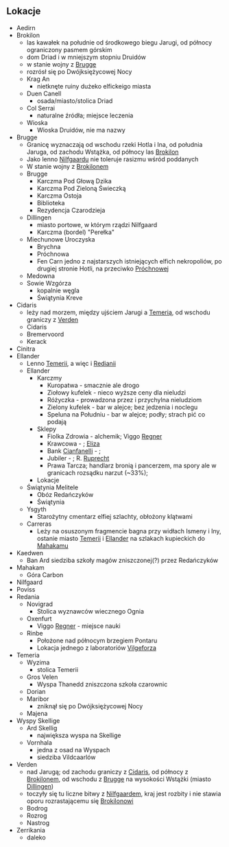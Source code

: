 ## Lokacje
* Aedirn<a id='l_aedirn'></a>
* Brokilon<a id='l_brokilon'></a>
	- las kawałek na południe od środkowego biegu Jarugi, od północy ograniczony pasmem górskim
	- dom Driad i w mniejszym stopniu Druidów
	- w stanie wojny z [Brugge](#l_brugge)
	- rozrósł się po Dwójksiężycowej Nocy
	* Krag An<a id='l_krag_an'></a>
		* nietknęte ruiny dużeko elfickeigo miasta
	* Duen Canell<a id='l_duen_canell'></a>
		* osada/miasto/stolica Driad
	* Col Serrai<a id='l_col_serrai'></a>
		* naturalne źródła; miejsce leczenia
	* Wioska<a id='l_wioska'></a>
		* Wioska Druidów, nie ma nazwy
* Brugge<a id='l_brugge'></a>
	- Granicę wyznaczają od wschodu rzeki Hotla i Ina, od południa Jaruga, od zachodu Wstążka, od północy las [Brokilon](#l_brokilon)
	- Jako lenno [Nilfgaardu](#l_nilfgaard) nie toleruje rasizmu wśród poddanych
	- W stanie wojny z [Brokilonem](#l_brokilon)
	* Brugge<a id='l_m_brugge'></a>
		* Karczma Pod Głową Dzika<a id='l_glowa_dzika'></a>
		* Karczma Pod Zieloną Świeczką<a id='l_zielona_swieczka'></a>
		* Karczma Ostoja<a id='l_ostoja'></a>
		* Biblioteka<a id='l_biblioteka'></a>
		* Rezydencja Czarodzieja<a id='l_rezydencja_czarodzieja'></a>
	* Dillingen<a id='l_dillingen'></a>
		- miasto portowe, w którym rządzi Nilfgaard
		* Karczma (bordel) "Perełka"<a id="l_perelka"></a>
	* Miechunowe Uroczyska<a id='l_miechunowe_uroczyska'></a>
		* Brychna<a id='l_brychna'></a>
		* Próchnowa<a id='l_prochnowa'></a>
		* Fen Carn<a id='l_fen_carn'></a>
			jedno z najstarszych istniejących elfich nekropoliów, po drugiej stronie Hotli, na przeciwko [Próchnowej](#l_prochnowa)
	* Medowna<a id='l_medowna'></a>
	* Sowie Wzgórza<a id='l_sowie_wzgorza'></a>
		 - kopalnie węgla
		* Świątynia Kreve<a id='l_swiatynia_kreve'></a>
* Cidaris<a id='l_cidaris'></a>
	- leży nad morzem, między ujściem Jarugi a [Temerią](#l_temeria), od wschodu graniczy z [Verden](#l_verden)
	* Cidaris<a id='l_m_cidaris'></a>
	* Bremervoord<a id='l_bremervoord'></a>
	* Kerack<a id='l_kerack'></a>
* Cinitra<a id='l_cinitra'></a>
* Ellander<a id='l_ellander'></a>
	- Lenno [Temerii](#l_temeria), a więc i [Redianii](#l_redania)
	* Ellander<a id='l_m_ellander'></a>
		* Karczmy
			* Kuropatwa<a id='l_kuropatwa'></a> - smacznie ale drogo
			* Ziołowy kufelek<a id='l_ziolowy_kufelek'></a> - nieco wyższe ceny dla nieludzi
			* Różyczka<a id='l_rozyczka'></a> - prowadzona przez i przychylna nieludziom
			* Zielony kufelek<a id='l_zielony_kufelekzielony'></a> - bar w alejce; bez jedzenia i noclegu
			* Speluna na Południu<a id='l_speluna'></a> - bar w alejce; podły; strach pić co podają
		* Sklepy
			* Fiolka Zdrowia<a id='l_fiolka_zdrowia'></a> - alchemik; Viggo [Regner](#p_viggo_regner)
			* Krawcowa - ; [Eliza](#p_eliza)
			* Bank [Cianfanelli](#p_cianfanelli) - ;
			* Jubiler<a id='l_jubiler'></a> - ; R. [Ruprecht](#p_ruprecht)
			* Prawa Tarcza<a id='l_prawa_tarcza'></a>; handlarz bronią i pancerzem, ma spory ale w granicach rozsądku narzut (~33%);
		* Lokacje
	* Świątynia Melitele<a id='l_smelitele'></a>
		* Obóz Redańczyków
		* Świątynia
	* Ysgyth<a id='l_ysgyth'></a>
		* Starożytny cmentarz elfiej szlachty, obłożony klątwami
	* Carreras<a id='l_carreras'></a>
		* Leży na osuszonym fragmencie bagna przy widłach Ismeny i Iny, ostanie miasto [Temerii](#l_temeria) i [Ellander](#l_ellander) na szlakach kupieckich do [Mahakamu](#l_mahakam)
* Kaedwen<a id='l_kaedwen'></a>
	* Ban Ard<a id='l_ban_ard'></a>
		siedziba szkoły magów zniszczonej(?) przez Redańczyków
* Mahakam<a id='l_mahakam'></a>
	* Góra Carbon<a id='l_gora_carbon'></a>
* Nilfgaard<a id='l_nilfgaard'></a>
* Poviss<a id='l_poviss'></a>
* Redania<a id='l_redania'></a>
	* Novigrad<a id='l_novigrad'></a>
		* Stolica wyznawców wiecznego Ognia
	* Oxenfurt<a id='l_oxenfurt'></a>
		* Viggo [Regner](#p_viggo_regner) - miejsce nauki
	* Rinbe<a id='l_rinbe'></a>
		* Położone nad północym brzegiem Pontaru
		* Lokacja jednego z laboratoriów [Vilgeforza](#p_vilgeforz)
* Temeria<a id='l_temeria'></a>
	* Wyzima<a id='l_wyzima'></a>
		* stolica Temerii
	* Gros Velen<a id='l_gros_velen'></a>
		* Wyspa Thanedd<a id='l_wyspa_thanedd'></a>
			zniszczona szkoła czarownic
	* Dorian<a id='l_dorian'></a>
	* Maribor<a id='l_maribor'></a>
		* zniknął się po Dwójksiężycowej Nocy
	* Majena<a id='l_majena'></a>
* Wyspy Skellige<a id='l_wyspy_skellige'></a>
	* Ard Skellig<a id='l_ard_skellig'></a>
		* największa wyspa na Skellige
	* Vornhala<a id='l_vornhala'></a>
		* jedna z osad na Wyspach
		* siedziba Vildcaarlów
* Verden<a id='l_verden'></a>
	- nad Jarugą; od zachodu graniczy z [Cidaris](#l_cidaris), od północy z [Brokilonem](#l_brokilon), od wschodu z [Brugge](#l_brugge) na wysokości Wstążki (miasto [Dillingen](#l_dillingen))
	- toczyły się tu liczne bitwy z [Nilfgaardem](#l_nilfgaard), kraj jest rozbity i nie stawia oporu rozrastającemu się [Brokilonowi](#l_brokilon)
	* Bodrog<a id='l_bodrog'></a>
	* Rozrog<a id='l_rozrog'></a>
	* Nastrog<a id='l_nastrog'></a>
* Zerrikania<a id='l_zerrikania'></a>
	- daleko
